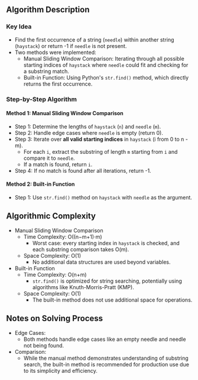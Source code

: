 ## Algorithm Description
### Key Idea
- Find the first occurrence of a string (```needle```) within another string (```haystack```) or return -1 if ```needle``` is not present.
- Two methods were implemented:
  - Manual Sliding Window Comparison: Iterating through all possible starting indices of ```haystack``` where ```needle``` could fit and checking for a substring match.
  - Built-in Function: Using Python's ```str.find()``` method, which directly returns the first occurrence.

### Step-by-Step Algorithm
#### Method 1: Manual Sliding Window Comparison
- Step 1: Determine the lengths of ```haystack``` (```n```) and ```needle``` (```m```).
- Step 2: Handle edge cases where ```needle``` is empty (return 0).
- Step 3: Iterate over **all valid starting indices** in ```haystack``` (i from 0 to n - m).
  - For each ```i```, extract the substring of length ```m``` starting from ```i``` and compare it to ```needle```.
  - If a match is found, return ```i```.
- Step 4: If no match is found after all iterations, return -1.
#### Method 2: Built-in Function
- Step 1: Use ```str.find()``` method on ```haystack``` with ```needle``` as the argument.

## Algorithmic Complexity
- Manual Sliding Window Comparison
  - Time Complexity: O((n−m+1)⋅m)
    - Worst case: every starting index in ```haystack``` is checked, and each substring comparison takes O(m).
  - Space Complexity: O(1)
    - No additional data structures are used beyond variables.
- Built-in Function
  - Time Complexity: O(n+m)
    - ```str.find()``` is optimized for string searching, potentially using algorithms like Knuth-Morris-Pratt (KMP).
  - Space Complexity: O(1)
    - The built-in method does not use additional space for operations.

## Notes on Solving Process
- Edge Cases: 
  - Both methods handle edge cases like an empty needle and needle not being found.
- Comparison:
  - While the manual method demonstrates understanding of substring search, the built-in method is recommended for production use due to its simplicity and efficiency.